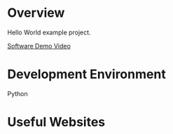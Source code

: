 # Overview

Hello World example project.

[Software Demo Video](http://youtube.link.goes.here)

# Development Environment

Python

# Useful Websites

